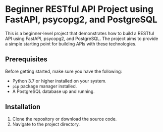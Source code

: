 # Beginner RESTful API Project using FastAPI, psycopg2, and PostgreSQL

This is a beginner-level project that demonstrates how to build a RESTful API using FastAPI, psycopg2, and PostgreSQL. The project aims to provide a simple starting point for building APIs with these technologies.

## Prerequisites

Before getting started, make sure you have the following:

- Python 3.7 or higher installed on your system.
- `pip` package manager installed.
- A PostgreSQL database up and running.

## Installation

1. Clone the repository or download the source code.
2. Navigate to the project directory.
